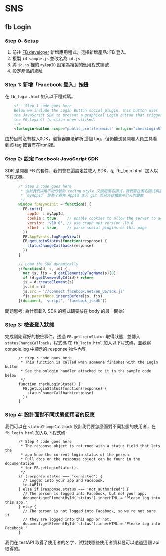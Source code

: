 # SNS

## fb Login

### Step 0: Setup

1. 前往 [FB developer](https://developers.facebook.com/) 新增應用程式，選擇新增產品: FB 登入。
2. 複製 `id.sample.js` 並改名為 `id.js`
3. 將 `id.js` 裡的 `myAppID` 設定為複製的應用程式編號
4. 設定產品的網址

### Step 1: 新增「Facebook 登入」按鈕

在 `fb_login.html` 加入以下程式碼。

```html
    <!-- Step 1 code goes here
    Below we include the Login Button social plugin. This button uses
    the JavaScript SDK to present a graphical Login button that triggers
    the FB.login() function when clicked.
    -->
    <fb:login-button scope="public_profile,email" onlogin="checkLoginState();"></fb:login-button>
```

由於目前沒有載入SDK，瀏覽器無法解析 <fb></fb> 這個 tag，但仍能透過開發人員工具看到該 tag 確實有在html裡。

### Step 2: 設定 Facebook JavaScript SDK

SDK 是開發 FB 的套件，我們會在這設定並載入 SDK`。在 `fb_login.html` 加入以下程式碼。

```javascript
      /* Step 2 code goes here
       * 由於我們採用不加分號的 coding style 又使用匿名函式，我們要在匿名函式與前面的程式碼中間加入分號，避免將匿名函式當成參數傳入前面的程式碼中。
       * `myAppId` 是為了避免 AppId 進入 git 而另外從檔案中引入的變數
       */
      window.fbAsyncInit = function() {
        FB.init({
          appId  : myAppId,
          cookie : true,    // enable cookies to allow the server to access the session
          version: 'v10.0', // use graph api version v10.0
          xfbml  : true,    // parse social plugins on this page
        })
        FB.AppEvents.logPageView()
        FB.getLoginStatus(function(response) {
          statusChangeCallback(response)
        })
      }

      // Load the SDK dynamically
      ;(function(d, s, id) {
        var js, fjs = d.getElementsByTagName(s)[0]
        if (d.getElementById(id)) return
        js = d.createElement(s)
        js.id = id
        js.src = '//connect.facebook.net/en_US/sdk.js'
        fjs.parentNode.insertBefore(js, fjs)
      }(document, 'script', 'facebook-jssdk'))
```

問題思考: 為什麼載入 SDK 的程式碼要放在 body 的最一開始?

### Step 3: 檢查登入狀態

完成剛剛寫好的按鈕事件，透過 `FB.getLoginStatus` 取得狀態，並傳入 `statusChangeCallback`，程式碼
在 `fb_login.html` 加入以下程式碼，並觀察 console.log 中顯示的 response 物件內容
```
      /* Step 3 code goes here
       * This function is called when someone finishes with the Login button
       * See the onlogin handler attached to it in the sample code below
       */
      function checkLoginState() {
        FB.getLoginStatus(function(response) {
          statusChangeCallback(response)
        })
      }
```

### Step 4: 設計面對不同狀態使用者的反應

我們可以在 `statusChangeCallback` 設計我們要怎麼面對不同狀態的使用者，在 `fb_login.html` 加入以下程式碼:

```
      /* Step 4 code goes here
       * The response object is returned with a status field that lets the
       * app know the current login status of the person.
       * Full docs on the response object can be found in the documentation
       * for FB.getLoginStatus().
       */
      if (response.status === 'connected') {
        // Logged into your app and Facebook.
        testAPI()
      } else if (response.status === 'not_authorized') {
        // The person is logged into Facebook, but not your app.
        document.getElementById('status').innerHTML = 'Please log into this app.'
      } else {
        // The person is not logged into Facebook, so we're not sure if
        // they are logged into this app or not.
        document.getElementById('status').innerHTML = 'Please log into Facebook.'
      }
```

我們在 testAPI 取得了使用者的名字，試找找哪些使用者資料是可以透過這個 api 取得的。
